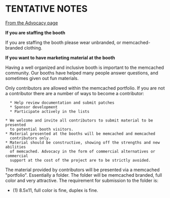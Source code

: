 # TENTATIVE NOTES #

[From the Advocacy page](Advocacy.md)

**If you are staffing the booth**

If you are staffing the booth please wear unbranded, or memcached-branded clothing.

**If you want to have marketing material at the booth**

Having a well organized and inclusive booth is important to the memcached community. Our booths have helped many people answer questions, and sometimes given out fun materials.

Only contributors are allowed within the memcached portfolio. If you are not a contributor there are a number of ways to become a contributor:

```
  * Help review documentation and submit patches
  * Sponsor development
  * Participate actively in the lists
```

```
* We welcome and invite all contributors to submit material to be presented
  to potential booth visitors.
* Material presented at the booths will be memcached and memcached
  contributors only.
* Material should be constructive, showing off the strengths and new abilities
  of memcached. Advocacy in the form of commercial alternatives or commercial
  support at the cost of the project are to be strictly avoided. 
```

The material provided by contributors will be presented via a memcached "portfolio". Essentially a folder. The folder will be memcached branded, full color and very attractive. The requirement for submission to the folder is:

  * (1) 8.5x11, full color is fine, duplex is fine.
